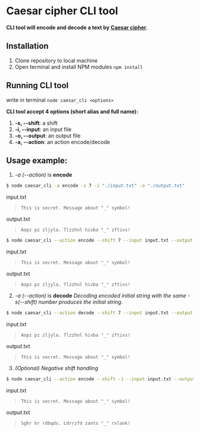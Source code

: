 # Caesar cipher CLI tool

**CLI tool will encode and decode a text by [Caesar cipher](https://en.wikipedia.org/wiki/Caesar_cipher)**.

## Installation
  1. Clone repository to local machine
  2. Open terminal and install NPM modules
  ``` npm install ```


##  Running CLI tool
write in terminal
  ``` node caesar_cli <options> ```

**CLI tool accept 4 options (short alias and full name):**

1.  **-s, --shift**: a shift
2.  **-i, --input**: an input file
3.  **-o, --output**: an output file
4.  **-a, --action**: an action encode/decode

## Usage example:

1. _-a (--action)_ is **encode**

```bash
$ node caesar_cli -a encode -s 7 -i "./input.txt" -o "./output.txt"
```
 input.txt
> `This is secret. Message about "_" symbol!`

 output.txt
> `Aopz pz zljyla. Tlzzhnl hivba "_" zftivs!`

```bash
$ node caesar_cli --action encode --shift 7 --input input.txt --output output.txt
```
 input.txt
> `This is secret. Message about "_" symbol!`

 output.txt
> `Aopz pz zljyla. Tlzzhnl hivba "_" zftivs!`

2. _-a (--action)_ is **decode**
_Decoding encoded initial string with the same -s(--shift) number produces the initial string._

```bash
$ node caesar_cli --action decode --shift 7 --input input.txt --output output.txt
```

 input.txt
> `Aopz pz zljyla. Tlzzhnl hivba "_" zftivs!`

 output.txt
> `This is secret. Message about "_" symbol!`

3. _(Optional) Negative shift handling_

```bash
$ node caesar_cli --action encode --shift -1 --input input.txt --output output.txt
```

 input.txt
> `This is secret. Message about "_" symbol!`

 output.txt
> `Sghr hr rdbqds. Ldrrzfd zants "_" rxlank!`
